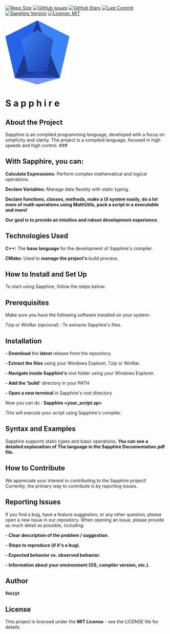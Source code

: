 [![Repo Size](https://img.shields.io/github/repo-size/foxzyt/Sapphire)](https://github.com/foxzyt/Sapphire)
[![GitHub issues](https://img.shields.io/github/issues/foxzyt/Sapphire)](https://github.com/foxzyt/Sapphire/issues)
[![GitHub Stars](https://img.shields.io/github/stars/foxzyt/Sapphire?style=social)](https://github.com/foxzyt/Sapphire/stargazers)
[![Last Commit](https://img.shields.io/github/last-commit/foxzyt/Sapphire)](https://github.com/foxzyt/Sapphire/commits/main)
[![Sapphire Version](https://img.shields.io/badge/Sapphire-v1.0.4-blue)](https://github.com/foxzyt/Sapphire/releases)
[![License: MIT](https://img.shields.io/badge/License-MIT-yellow.svg)](https://opensource.org/licenses/MIT)

![logo](assets/download.svg)  
# **S a p p h i r e**


## About the Project ##
Sapphire is an compiled programming language, developed with a focus on simplicity and clarity. The project is a compiled language, focused in high speeds and high control. ###

## With Sapphire, you can: ##

**Calculate Expressions:** Perform complex mathematical and logical operations. 

**Declare Variables:** Manage data flexibly with static typing.

**Declare functions, classes, methods, make a UI system easily, do a lot more of math operations using MathUtils, pack a script in a executable and more!**

**Our goal is to provide an intuitive and robust development experience.**

## Technologies Used ##
**C++:** The **base language** for the development of Sapphire's compiler.

**CMake:** Used to **manage the project's** build process.

## How to Install and Set Up ##
To start using Sapphire, follow the steps below:

## Prerequisites ##
Make sure you have the following software installed on your system:

7zip or WinRar (opcional) : To extracto Sapphire's files.

## Installation ##

**- Download** the **latest** release from the repository.

**- Extract the files** using your Windows Explorer, 7zip or WinRar.

**- Navigate inside Sapphire's** root folder using your Windows Explorer.

**- Add the 'build'** directory in your PATH

**- Open a new terminal** in Sapphire's root directory

Now you can do : **Sapphire <your_script.sp>**

This will execute your script using Sapphire's compiler.

## Syntax and Examples ##
Sapphire supports static types and basic operations. **You can see a detailed explanaition of The language in the Sapphire Documentation.pdf file.**

## How to Contribute ##
We appreciate your interest in contributing to the Sapphire project! Currently, the primary way to contribute is by reporting issues.

## Reporting Issues ##
If you find a bug, have a feature suggestion, or any other question, please open a new Issue in our repository. When opening an issue, please provide as much detail as possible, including:

**- Clear description of the problem / suggestion.**

**- Steps to reproduce (if it's a bug).**

**- Expected behavior vs. observed behavior.**

**- Information about your environment (OS, compiler version, etc.).**

## Author ##
**foxzyt**

## License ##
This project is licensed under the **MIT License** - see the LICENSE file for details.
